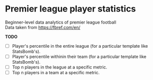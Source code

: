 # Premier league player statistics
Beginner-level data analytics of premier league football\
Data taken from https://fbref.com/en/

**TODO**
- [ ] Player's percentile in the entire league (for a particular template like StatsBomb's). 
- [ ] Player's percentile withinin their team (for a particular template like StatsBomb's).  
- [ ] Top n players in the league at a specific metric. 
- [ ] Top n players in a team at a specific metric. 
